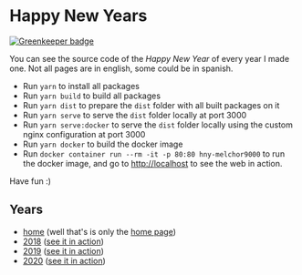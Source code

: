 # Happy New Years

[![Greenkeeper badge](https://badges.greenkeeper.io/melchor629/hny.svg)](https://greenkeeper.io/)

You can see the source code of the _Happy New Year_ of every year I made one. Not all pages are in english, some could be in spanish.

- Run `yarn` to install all packages
- Run `yarn build` to build all packages
- Run `yarn dist` to prepare the `dist` folder with all built packages on it
- Run `yarn serve` to serve the `dist` folder locally at port 3000
- Run `yarn serve:docker` to serve the `dist` folder locally using the custom nginx configuration at port 3000
- Run `yarn docker` to build the docker image
- Run `docker container run --rm -it -p 80:80 hny-melchor9000` to run the docker image, and go to [http://localhost](http://localhost) to see the web in action.

Have fun :)

## Years

 - [home][7] (well that's is only the [home page][8])
 - [2018][1] ([see it in action][3])
 - [2019][2] ([see it in action][4])
 - [2020][5] ([see it in action][6])


  [1]: https://github.com/melchor629/hny/tree/master/packages/2018
  [2]: https://github.com/melchor629/hny/tree/master/packages/2019
  [3]: https://fan.melchor9000.me/2018/
  [4]: https://fan.melchor9000.me/2019/
  [5]: https://github.com/melchor629/hny/tree/master/packages/2020
  [6]: https://fan.melchor9000.me/2020/
  [7]: https://github.com/melchor629/hny/tree/master/packages/home
  [8]: https://fan.melchor9000.me/
